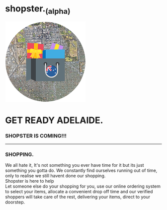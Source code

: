 <!--the sexy colours:
#001333 					that dark blue
rgba(208,207,207,1.00) 		that gray
#d0ddf2						that blue gray-->
<html>
<head>
<meta charset="utf-8">
<link href="cssnew.css" rel="stylesheet" type="text/css">
	<link href="https://fonts.googleapis.com/css?family=Open+Sans|Rammetto+One" rel="stylesheet">
<link href="https://fonts.googleapis.com/css?family=Montserrat:100,400,700" rel="stylesheet">
<!--fonts from google--> 
</head>

<body class="noselect">

<div class="navbar noselect">

  <div class="topbar" >
    <h1 id="main">shopster.<sub>(alpha)</sub></h1>
  </div>

</div>
	
<div class="cityandlogo"><img src="./images/adelaideroundwshopping.png" alt="sample"></div>
<div  class="getready">
	<h1>GET READY ADELAIDE.</h1>
<h3>SHOPSTER IS COMING!!!</h3>
<hr>
<h3>SHOPPING.</h3>
<p class="description"> We all hate it, It's not something you ever have time for it but its just something you gotta do. We constantly find ourselves running out of time, only to realise we still havent done our shopping. <br>
  Shopster is here to help <br>
  Let someone else do your shopping for you, use our online ordering system to select your items, allocate a convenient drop off time and our verified shoppers will take care of the rest, delivering your items, direct to your doorstep.</p></div>
</body>

</html>
